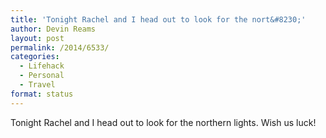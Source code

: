 ```yaml
---
title: 'Tonight Rachel and I head out to look for the nort&#8230;'
author: Devin Reams
layout: post
permalink: /2014/6533/
categories:
  - Lifehack
  - Personal
  - Travel
format: status
---
```

Tonight Rachel and I head out to look for the northern lights. Wish us luck!